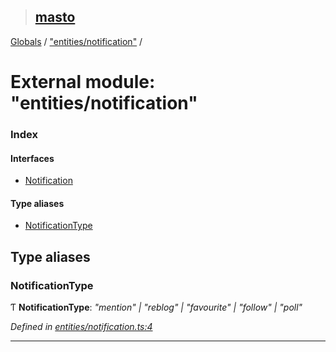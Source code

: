 > ## [masto](../README.md)

[Globals](../globals.md) / ["entities/notification"](_entities_notification_.md) /

# External module: "entities/notification"

### Index

#### Interfaces

* [Notification](../interfaces/_entities_notification_.notification.md)

#### Type aliases

* [NotificationType](_entities_notification_.md#notificationtype)

## Type aliases

###  NotificationType

Ƭ **NotificationType**: *"mention" | "reblog" | "favourite" | "follow" | "poll"*

*Defined in [entities/notification.ts:4](https://github.com/neet/masto.js/blob/80b1796/src/entities/notification.ts#L4)*

___